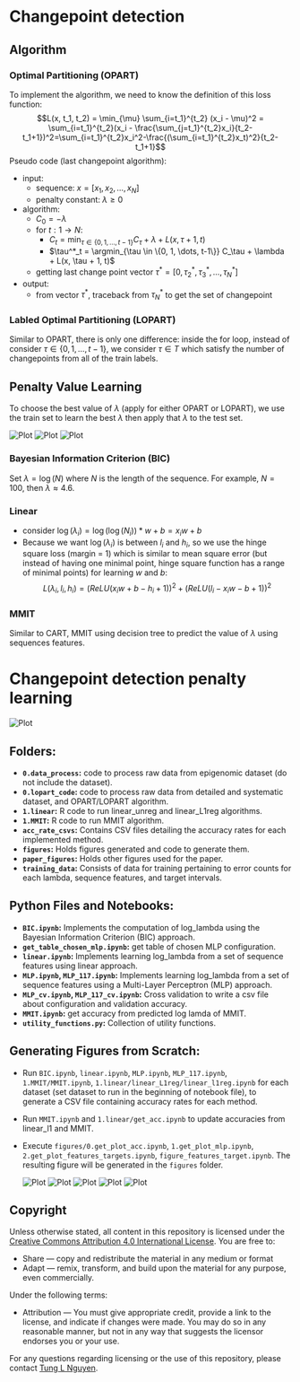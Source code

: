 # Changepoint detection
## Algorithm
### Optimal Partitioning (OPART)
To implement the algorithm, we need to know the definition of this loss function:
$$L(x, t_1, t_2) = \min_{\mu} \sum_{i=t_1}^{t_2} (x_i - \mu)^2 = \sum_{i=t_1}^{t_2}(x_i - \frac{\sum_{j=t_1}^{t_2}x_i}{t_2-t_1+1})^2=\sum_{i=t_1}^{t_2}x_i^2-\frac{(\sum_{i=t_1}^{t_2}x_t)^2}{t_2-t_1+1}$$
Pseudo code (last changepoint algorithm):
- input:
    - sequence: $x = [x_1, x_2, \dots, x_N]$
    - penalty constant: $\lambda \geq 0$
- algorithm:
    - $C_0 = -\lambda$
    - for $t:1 \rightarrow N$:
        - $C_t = \min_{\tau \in \{0, 1, \dots, t-1\}} C_\tau + \lambda + L(x, \tau + 1, t)$
        - $\tau^*_t = \argmin_{\tau \in \{0, 1, \dots, t-1\}} C_\tau + \lambda + L(x, \tau + 1, t)$
    - getting last change point vector $\tau^* = [0, \tau^*_2, \tau^*_3, \dots, \tau^*_N]$
- output:
    - from vector $\tau^*$, traceback from $\tau^*_N$ to get the set of changepoint

### Labled Optimal Partitioning (LOPART)
Similar to OPART, there is only one difference: inside the for loop, instead of consider $\tau \in \{0, 1, \dots, t-1\}$, we consider $\tau \in T$ which satisfy the number of changepoints from all of the train labels.

## Penalty Value Learning
To choose the best value of $\lambda$ (apply for either OPART or LOPART), we use the train set to learn the best $\lambda$ then apply that $\lambda$ to the test set.

![Plot](paper_figures/lambdachanging.jpg)
![Plot](paper_figures/loss_function.jpg)
![Plot](paper_figures/interval_regression.jpg)

### Bayesian Information Criterion (BIC)
Set $\lambda = \log(N)$ where $N$ is the length of the sequence. For example, $N = 100$, then $\lambda \approx 4.6$.

### Linear
- consider $\log(\lambda_i) = \log(\log(N_i))*w + b = x_iw + b$
- Because we want $\log(\lambda_i)$ is between $l_i$ and $h_i$, so we use the hinge square loss (margin = 1) which is similar to mean square error (but instead of having one minimal point, hinge square function has a range of minimal points) for learning $w$ and $b$:
$$L(\lambda_i, l_i, h_i) = \big(ReLU(x_iw+b - h_i + 1)\big)^2 + \big(ReLU(l_i - x_iw - b + 1)\big)^2$$

### MMIT
Similar to CART, MMIT using decision tree to predict the value of $\lambda$ using sequences features.

# Changepoint detection penalty learning
![Plot](paper_figures/model_diagram.jpg)

## Folders:
- **`0.data_process`:** code to process raw data from epigenomic dataset (do not include the dataset).
- **`0.lopart_code`:** code to process raw data from detailed and systematic dataset, and OPART/LOPART algorithm.
- **`1.linear`:** R code to run linear_unreg and linear_L1reg algorithms.
- **`1.MMIT`:** R code to run MMIT algorithm.
- **`acc_rate_csvs`:** Contains CSV files detailing the accuracy rates for each implemented method.
- **`figures`:** Holds figures generated and code to generate them.
- **`paper_figures`:** Holds other figures used for the paper.
- **`training_data`:** Consists of data for training pertaining to error counts for each lambda, sequence features, and target intervals.

## Python Files and Notebooks:
- **`BIC.ipynb`:** Implements the computation of log_lambda using the Bayesian Information Criterion (BIC) approach.
- **`get_table_chosen_mlp.ipynb`:** get table of chosen MLP configuration.
- **`linear.ipynb`:** Implements learning log_lambda from a set of sequence features using linear approach.
- **`MLP.ipynb`, `MLP_117.ipynb`:** Implements learning log_lambda from a set of sequence features using a Multi-Layer Perceptron (MLP) approach.
- **`MLP_cv.ipynb`, `MLP_117_cv.ipynb`:** Cross validation to write a csv file about configuration and validation accuracy.
- **`MMIT.ipynb`:** get accuracy from predicted log lamda of MMIT.
- **`utility_functions.py`:** Collection of utility functions.

## Generating Figures from Scratch:
  - Run `BIC.ipynb`, `linear.ipynb`, `MLP.ipynb`, `MLP_117.ipynb`, `1.MMIT/MMIT.ipynb`, `1.linear/linear_L1reg/linear_l1reg.ipynb` for each dataset (set dataset to run in the beginning of notebook file), to generate a CSV file containing accuracy rates for each method.
  - Run `MMIT.ipynb` and `1.linear/get_acc.ipynb` to update accuracies from linear_l1 and MMIT.
  - Execute `figures/0.get_plot_acc.ipynb`, `1.get_plot_mlp.ipynb`, `2.get_plot_features_targets.ipynb`, `figure_features_target.ipynb`. The resulting figure will be generated in the `figures` folder.
  
    
    ![Plot](figures/acc_compare.jpg)
    ![Plot](figures/features_targets_detailed.jpg)
    ![Plot](figures/features_targets_epigenomic.jpg)
    ![Plot](figures/features_targets_systematic.jpg)
    ![Plot](figures/mlp.jpg)

## Copyright

Unless otherwise stated, all content in this repository is licensed under the [Creative Commons Attribution 4.0 International License](https://creativecommons.org/licenses/by/4.0/). You are free to:

- Share — copy and redistribute the material in any medium or format
- Adapt — remix, transform, and build upon the material for any purpose, even commercially.

Under the following terms:
- Attribution — You must give appropriate credit, provide a link to the license, and indicate if changes were made. You may do so in any reasonable manner, but not in any way that suggests the licensor endorses you or your use.

For any questions regarding licensing or the use of this repository, please contact [Tung L Nguyen](mailto:nguyenlamtung10@gmail.com).